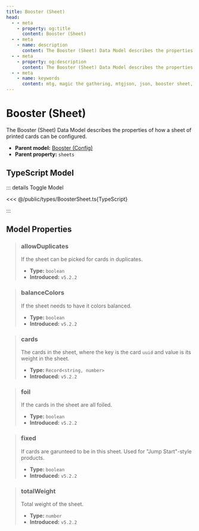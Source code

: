 ```yaml
---
title: Booster (Sheet)
head:
  - - meta
    - property: og:title
      content: Booster (Sheet)
  - - meta
    - name: description
      content: The Booster (Sheet) Data Model describes the properties of how a sheet of printed cards can be configured.
  - - meta
    - property: og:description
      content: The Booster (Sheet) Data Model describes the properties of how a sheet of printed cards can be configured.
  - - meta
    - name: keywords
      content: mtg, magic the gathering, mtgjson, json, booster sheet, sheet
---
```


# Booster (Sheet)

The Booster (Sheet) Data Model describes the properties of how a sheet of printed cards can be configured.

- **Parent model:** [Booster (Config)](/data-models/booster-config/)
- **Parent property:** `sheets`

## TypeScript Model

::: details Toggle Model

<<< @/public/types/BoosterSheet.ts{TypeScript}

:::

## Model Properties

> ### allowDuplicates
>
> If the sheet can be picked for cards in duplicates.
>
> - **Type:** `boolean`
> - **Introduced:** `v5.2.2`

> ### balanceColors
>
> If the sheet needs to have it colors balanced.
>
> - **Type:** `boolean`
> - **Introduced:** `v5.2.2`

> ### cards
>
> The cards in the sheet, where the key is the card `uuid` and value is its weight in the sheet.
>
> - **Type:** `Record<string, number>`
> - **Introduced:** `v5.2.2`

> ### foil
>
> If the cards in the sheet are all foiled.
>
> - **Type:** `boolean`
> - **Introduced:** `v5.2.2`

> ### fixed
>
> If cards are garunteed to be in this sheet. Used for "Jump Start"-style products.
>
> - **Type:** `boolean`
> - **Introduced:** `v5.2.2`

> ### totalWeight
>
> Total weight of the sheet.
>
> - **Type:** `number`
> - **Introduced:** `v5.2.2`

